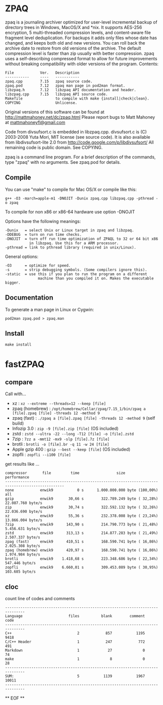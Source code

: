 # ZPAQ

zpaq is a journaling archiver optimized for user-level incremental
backup of directory trees in Windows, MacOS/X and \*nix. It supports AES-256
encryption, 5 multi-threaded compression levels, and content-aware
file fragment level deduplication. For backups it adds only files
whose date has changed, and keeps both old and new versions. You can roll
back the archive date to restore from old versions of the archive.
The default compression level is faster than zip usually with better
compression. zpaq uses a self-describing compressed format to allow
for future improvements without breaking compatibility with older
versions of the program. Contents:


    File            Ver.   Description
    -----------     ----   -----------
    zpaq.cpp        7.15   zpaq source code.
    zpaq.pod        7.12   zpaq man page in pod2man format.
    libzpaq.h       7.12   libzpaq API documentation and header.
    libzpaq.cpp     7.15   libzpaq API source code.
    Makefile               to compile with make {install|check|clean}.
    COPYING                Unlicense.

Original versions of this software can be found at
http://mattmahoney.net/dc/zpaq.html
Please report bugs to Matt Mahoney at mattmahoneyfl@gmail.com

Code from divsufsort.c is embedded in libzpaq.cpp.
divsufsort.c is (C) 2003-2008 Yuta Mori, MIT license (see source code).
It is also available from libdivsufsort-lite 2.0 from
http://code.google.com/p/libdivsufsort/
All remaining code is public domain. See COPYING.

zpaq is a command line program. For a brief description of the commands,
type "zpaq" with no arguments. See zpaq.pod for details.

## Compile

You can use "make" to compile for Mac OS/X or compile like this:

  ```g++ -O3 -march=apple-m1 -DNOJIT -Dunix zpaq.cpp libzpaq.cpp -pthread -o zpaq```

To compile for non x86 or x86-64 hardware use option -DNOJIT

Options have the following meanings:

    -Dunix   = select Unix or Linux target in zpaq and libzpaq.
    -DDEBUG  = turn on run time checks.
    -DNOJIT  = turn off run time optimization of ZPAQL to 32 or 64 bit x86
               in libzpaq. Use this for a ARM processor.
    -pthread = link to pthread library (required in unix/Linux).

General options:

    -O3      = optimize for speed.
    -s       = strip debugging symbols. (Some compilers ignore this).
    -static  = use this if you plan to run the program on a different
                   machine than you compiled it on. Makes the executable bigger.

## Documentation

To generate a man page in Linux or Cygwin:

  ```pod2man zpaq.pod > zpaq.man```


## Install

```make install```


# fastZPAQ

## compare

Call with...

* xz : ```xz --extreme --threads=12 --keep [file]```
* zpaq (homebrew) : ```/opt/homebrew/Cellar/zpaq/7.15_1/bin/zpaq a [file].zpaq [file] -threads 12 -method 9```
* zpaq (fast) : ```./zpaq a [file].zpaq [file] -threads 12 -method 9``` (self build)
* Infozip 3.0 : ```zip -9 [file].zip [file]``` (OS included)
* zstd : ```zstd --ultra -22 --long -T12 [file] -o [file].zstd```
* 7zip : ```7zz a -mmt12 -mx9 -slp [file].7z [file]```
* brotli : ```brotli -o [file].br -q 11 -w 24 [file]```
* Apple gzip 400 : ```gzip --best --keep [file]``` (OS included)
* zopfli : ```zopfli --i100 [file]```

get results like ...

    compressor       file         time                 size                         performance
    -------------------------------------------------------------------------------------------------
    none            enwik9           0 s      1.000.000.000 byte (100,00%)             all
    gzip            enwik9       30,66 s        322.789.249 byte ( 32,28%)          22.087.760 byte/s
    zip             enwik9       30,74 s        322.592.132 byte ( 32,26%)          22.036.690 byte/s
    xz              enwik9       55,36 s        232.378.008 byte ( 23,24%)          13.866.004 byte/s
    7zip            enwik9      143,90 s        214.790.773 byte ( 21,48%)           5.456.631 byte/s
    zstd            enwik9      313,13 s        214.877.283 byte ( 21,49%)           2.507.337 byte/s
    zpag (fast)     enwik9      410,51 s        168.590.741 byte ( 16,86%)           2.025.308 byte/s
    zpaq (homebrew) enwik9      420,97 s        168.590.741 byte ( 16,86%)           1.974.984 byte/s
    brotli          enwik9    1.418,68 s        223.348.686 byte ( 22,34%)             547.446 byte/s
    zopfli          enwik9    6.660,01 s        309.453.089 byte ( 30,95%)             103.685 byte/s

## cloc

count line of codes and comments

    -------------------------------------------------------------------------------
    Language                     files          blank        comment           code
    -------------------------------------------------------------------------------
    C++                              2            857           1195           9418
    C/C++ Header                     1            247            772            491
    Markdown                         1             27              0             74
    make                             1              8              0             28
    -------------------------------------------------------------------------------
    SUM:                             5           1139           1967          10011
    -------------------------------------------------------------------------------

** EOF **
